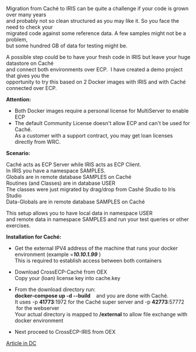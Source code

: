 Migration from Caché to IRIS can be quite a challenge if your code is grown over many years    
and probably not so clean structured as you may like it. So you face the need to check your  
migrated code against some reference data. A few samples might not be a problem,   
but some hundred GB of data for testing might be.  

A possible step could be to have your fresh code in IRIS but leave your huge datastore on Caché  
and connect both environments over ECP.  I have created a demo project that gives you the   
opportunity to try this based on 2 Docker images with IRIS and with Caché connected over ECP.    

__Attention:__  
- Both Docker images require a personal license for MultiServer to enable ECP   
- The default Community License doesn't allow ECP and can't be used for Caché.  
As a customer with a support contract, you may get loan licenses directly from WRC.  

__Scenario:__   
  
 Caché acts as ECP Server while IRIS acts as ECP Client.  
 In IRIS you have a namespace SAMPLES.  
 Globals are in remote database SAMPLES on Caché  
 Routines (and Classes) are in database USER    
 The classes were just migrated by drag/drop from Cashé Studio to Iris Studio  
 Data-Globals are in remote database SAMPLES on Caché  
 
 This setup allows you to have local data in namespace USER  
 and remote data in namespace SAMPLES and run your test queries or other exercises.  

__Installation for Caché:__  
- Get the external IPV4 address of the machine that runs your docker environment (example =**_10.10.1.99_** )   
This is required to establish access between both containers  
- Download CrossECP-Caché from OEX  
Copy your (loan) license key into cache.key   
- From the download directory run:   
__docker-compose up -d --build__    and you are done with Caché.   
It uses -p __41773__:1972 for the Caché super server and -p __42773__:57772  for the webserver    
Your actual directory is mapped to __/external__ to allow file exchange with docker environment  

- Next proceed to CrossECP-IRIS from OEX   

[Article in DC](https://community.intersystems.com/post/using-ecp-across-iris-and-cach%C3%A9)
